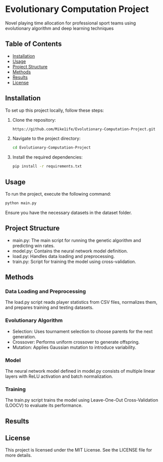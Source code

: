 # Evolutionary Computation Project

Novel playing time allocation for professional sport teams using evolutionary algorithm and deep learning techniques

## Table of Contents

- [Installation](#installation)
- [Usage](#usage)
- [Project Structure](#project-structure)
- [Methods](#methods)
- [Results](#results)
- [License](#license)

## Installation

To set up this project locally, follow these steps:

1. Clone the repository:
    ```sh
    https://github.com/Mike1ife/Evolutionary-Computation-Project.git
    ```
2. Navigate to the project directory:
    ```sh
    cd Evolutionary-Computation-Project
    ```
3. Install the required dependencies:
    ```sh
    pip install -r requirements.txt
    ```

## Usage

To run the project, execute the following command:
```sh
python main.py
```
Ensure you have the necessary datasets in the dataset folder.

## Project Structure
- main.py: The main script for running the genetic algorithm and predicting win rates.
- model.py: Contains the neural network model definition.
- load.py: Handles data loading and preprocessing.
- train.py: Script for training the model using cross-validation.

## Methods
### Data Loading and Preprocessing
The load.py script reads player statistics from CSV files, normalizes them, and prepares training and testing datasets.

### Evolutionary Algorithm
- Selection: Uses tournament selection to choose parents for the next generation.
- Crossover: Performs uniform crossover to generate offspring.
- Mutation: Applies Gaussian mutation to introduce variability.

### Model
The neural network model defined in model.py consists of multiple linear layers with ReLU activation and batch normalization.

### Training
The train.py script trains the model using Leave-One-Out Cross-Validation (LOOCV) to evaluate its performance.

## Results

## License
This project is licensed under the MIT License. See the LICENSE file for more details.
